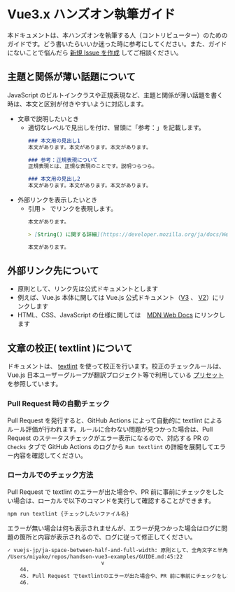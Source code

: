 # Vue3.x ハンズオン執筆ガイド

本ドキュメントは、本ハンズオンを執筆する人（コントリビューター）のためのガイドです。どう書いたらいいか迷った時に参考にしてください。また、ガイドにないことで悩んだら [新規 Issue を作成](https://github.com/vuejs-jp/handson-vue3-examples/issues/new) してご相談ください。

## 主題と関係が薄い話題について
JavaScript のビルトインクラスや正規表現など、主題と関係が薄い話題を書く時は、本文と区別が付きやすいように対応します。

- 文章で説明したいとき
    - 適切なレベルで見出しを付け、冒頭に「参考：」を記載します。
        ```md
        ### 本文用の見出し1
        本文があります。本文があります。本文があります。
        
        ### 参考：正規表現について
        正規表現とは、正規な表現のことです。説明つらつら。
        
        ### 本文用の見出し2
        本文があります。本文があります。本文があります。
        ```
- 外部リンクを表示したいとき
    - 引用 `> ` でリンクを表現します。
        ```md
        本文があります。
        
        > [String() に関する詳細](https://developer.mozilla.org/ja/docs/Web/JavaScript/Reference/Global_Objects/String/String)
        
        本文があります。
        ```

## 外部リンク先について
- 原則として、リンク先は公式ドキュメントとします
- 例えば、Vue.js 本体に関しては Vue.js 公式ドキュメント（[V3](https://v3.ja.vuejs.org/guide/introduction.html) 、 [V2](https://jp.vuejs.org/v2/guide/)）にリンクします
- HTML、CSS、JavaScript の仕様に関しては　[MDN Web Docs](https://developer.mozilla.org/ja/docs/Web) にリンクします

## 文章の校正( textlint )について

ドキュメントは、 [textlint](https://github.com/textlint/textlint) を使って校正を行います。校正のチェックルールは、Vue.js 日本ユーザーグループが翻訳プロジェクト等で利用している [プリセット](https://github.com/vuejs-jp/textlint-rule-preset-vuejs-jp) を参照しています。

### Pull Request 時の自動チェック

Pull Request を発行すると、GitHub Actions によって自動的に textlint によるルール評価が行われます。ルールに合わない問題が見つかった場合は、Pull Request のステータスチェックがエラー表示になるので、対応する PR の `Checks` タブで GitHub Actions のログから `Run textlint` の詳細を展開してエラー内容を確認してください。

### ローカルでのチェック方法

Pull Request で textlint のエラーが出た場合や、PR 前に事前にチェックをしたい場合は、ローカルで以下のコマンドを実行して確認することができます。

```bash
npm run textlint {チェックしたいファイル名}
```

エラーが無い場合は何も表示されませんが、エラーが見つかった場合はログに問題の箇所と内容が表示されるので、ログに従って修正してください。

```bash
✓ vuejs-jp/ja-space-between-half-and-full-width: 原則として、全角文字と半角文字の間にスペースを入れます。
/Users/miyake/repos/handson-vue3-examples/GUIDE.md:45:22
                              v
    44. 
    45. Pull Request でtextlintのエラーが出た場合や、PR 前に事前にチェックをしたい場合は、ローカルで以下のコマンドを実行して確認することができます。
    46. 
```